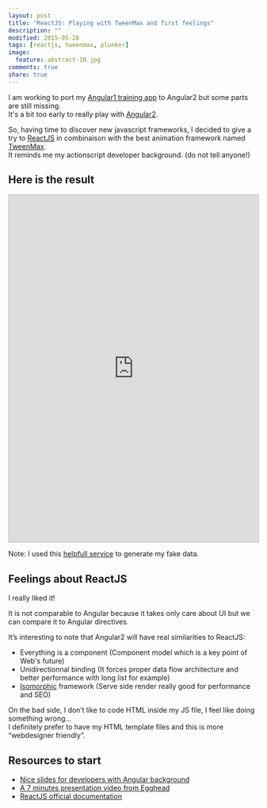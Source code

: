 ```yaml
---
layout: post
title: "ReactJS: Playing with TweenMax and first feelings"
description: ""
modified: 2015-05-28
tags: [reactjs, tweenmax, plunker]
image:
  feature: abstract-10.jpg
comments: true
share: true  
---
```



I am working to port my [Angular1 training app](http://bertrandg.github.io/angular-training-plunker-exercice/) to Angular2 but some parts are still missing.<br>
It's a bit too early to really play with [Angular2](https://angular.io/download/).

So, having time to discover new javascript frameworks, I decided to give a try to [ReactJS](https://facebook.github.io/react/) in combinaison with the best animation framework named [TweenMax](https://greensock.com/tweenmax).<br>
It reminds me my actionscript developer background. (do not tell anyone!)

## Here is the result

<iframe style="border: 1px solid #bbb;width: 100%; height: 700px" src="http://embed.plnkr.co/ZgDO9d/?t=run" frameborder="0" allowfullscreen="allowfullscreen">Loading plunk...</iframe>

Note: I used this [helpfull service](http://beta.json-generator.com/GrTI49Y) to generate my fake data.


## Feelings about ReactJS

I really liked it!

It is not comparable to Angular because it takes only care about UI but we can compare it to Angular directives.

It’s interesting to note that Angular2 will have real similarities to ReactJS:

* Everything is a component (Component model which is a key point of Web's future)
* Unidirectionnal binding (It forces proper data flow architecture and better performance with long list for example)
* [Isomorphic](http://isomorphic.net/) framework (Serve side render really good for performance and SEO)

On the bad side, I don’t like to code HTML inside my JS file, I feel like doing something wrong...<br>
I definitely prefer to have my HTML template files and this is more “webdesigner friendly”.


## Resources to start

* [Nice slides for developers with Angular background](https://speakerdeck.com/pedronauck/reactjs-keep-simple-everything-can-be-a-component)
* [A 7 minutes presentation video from Egghead](https://egghead.io/lessons/react-react-in-7-minutes)
* [ReactJS official documentation](https://facebook.github.io/react/docs/getting-started.html)



